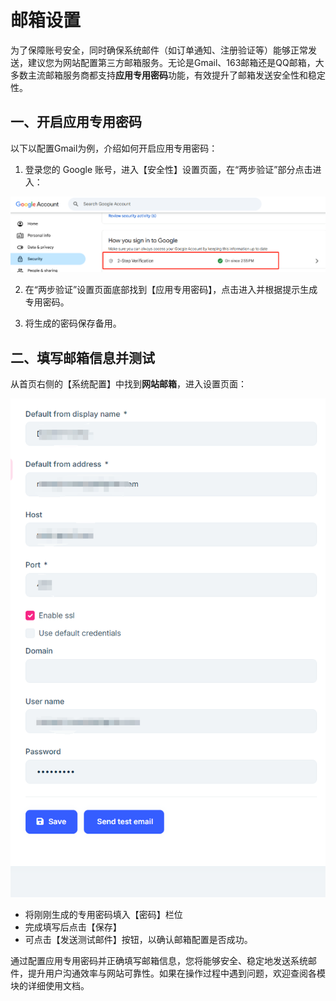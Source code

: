 # 邮箱设置

为了保障账号安全，同时确保系统邮件（如订单通知、注册验证等）能够正常发送，建议您为网站配置第三方邮箱服务。无论是Gmail、163邮箱还是QQ邮箱，大多数主流邮箱服务商都支持**应用专用密码**功能，有效提升了邮箱发送安全性和稳定性。

## 一、开启应用专用密码

以下以配置Gmail为例，介绍如何开启应用专用密码：

1. 登录您的 Google 账号，进入【安全性】设置页面，在“两步验证”部分点击进入：

![两步验证](images/2-Step.png)

2. 在“两步验证”设置页面底部找到【应用专用密码】，点击进入并根据提示生成专用密码。

3. 将生成的密码保存备用。

## 二、填写邮箱信息并测试

从首页右侧的【系统配置】中找到**网站邮箱**，进入设置页面：

![邮箱信息](images/Email-Seting.jpg)

- 将刚刚生成的专用密码填入【密码】栏位
- 完成填写后点击【保存】
- 可点击【发送测试邮件】按钮，以确认邮箱配置是否成功。

通过配置应用专用密码并正确填写邮箱信息，您将能够安全、稳定地发送系统邮件，提升用户沟通效率与网站可靠性。如果在操作过程中遇到问题，欢迎查阅各模块的详细使用文档。
